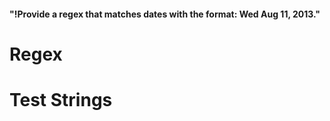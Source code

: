 #### "!Provide a regex that matches dates with the format: Wed Aug 11, 2013."

# Regex

# Test Strings